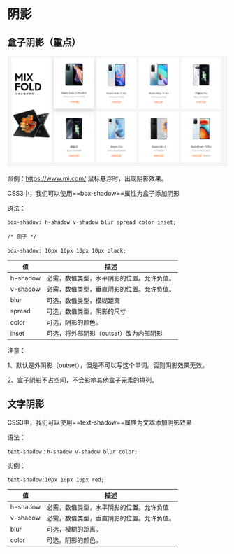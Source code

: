 # 阴影



## 盒子阴影（重点）

![image-20211125164551538](09盒子阴影.assets/image-20211125164551538.png)

案例：https://www.mi.com/   鼠标悬浮时，出现阴影效果。

CSS3中，我们可以使用==box-shadow==属性为盒子添加阴影



语法：

```
box-shadow: h-shadow v-shadow blur spread color inset;

/* 例子 */

box-shadow: 10px 10px 10px 10px black;
```

| 值       | 描述                                       |
| -------- | ------------------------------------------ |
| h-shadow | 必需，数值类型，水平阴影的位置。允许负值。 |
| v-shadow | 必需，数值类型，垂直阴影的位置。允许负值。 |
| blur     | 可选，数值类型，模糊距离                   |
| spread   | 可选，数值类型，阴影的尺寸                 |
| color    | 可选，阴影的颜色。                         |
| inset    | 可选，将外部阴影（outset）改为内部阴影     |

注意：

1、默认是外阴影（outset），但是不可以写这个单词。否则阴影效果无效。

2、盒子阴影不占空间，不会影响其他盒子元素的排列。



## 文字阴影

CSS3中，我们可以使用==text-shadow==属性为文本添加阴影效果



语法：

```
text-shadow：h-shadow v-shadow blur color;
```

实例：

```
text-shadow:10px 10px 10px red;
```



| 值       | 描述                                       |
| -------- | ------------------------------------------ |
| h-shadow | 必需，数值类型，水平阴影的位置。允许负值   |
| v-shadow | 必需，数值类型，垂直阴影的位置。允许负值。 |
| blur     | 可选，模糊的距离。                         |
| color    | 可选。阴影的颜色。                         |

